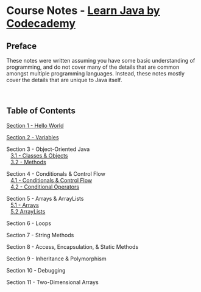 # Course Notes - [Learn Java by Codecademy](https://www.codecademy.com/courses/learn-java/)

## Preface

These notes were written assuming you have some basic understanding of programming, and do not cover many of the details that are common amongst multiple programming languages. Instead, these notes mostly cover the details that are unique to Java itself.

<br>

## Table of Contents

[Section 1 - Hello World](https://github.com/mrjohnming/codecademy_learn-java/blob/main/01_hello-world.md)

[Section 2 - Variables](https://github.com/mrjohnming/codecademy_learn-java/blob/main/02_variables.md)

Section 3 - Object-Oriented Java
<br> &ensp; [3.1 - Classes & Objects](https://github.com/mrjohnming/codecademy_learn-java/blob/main/03.1_classes.md)
<br> &ensp; [3.2 - Methods](https://github.com/mrjohnming/codecademy_learn-java/blob/main/03.2_methods.md)

Section 4 - Conditionals & Control Flow
<br> &ensp; [4.1 - Conditionals & Control Flow](https://github.com/mrjohnming/codecademy_learn-java/blob/main/04.1_conditionals-1.md)
<br> &ensp; [4.2 - Conditional Operators](https://github.com/mrjohnming/codecademy_learn-java/blob/main/04.2_conditionals-2.md)

Section 5 - Arrays & ArrayLists
<br> &ensp; [5.1 - Arrays](https://github.com/mrjohnming/codecademy_learn-java/blob/main/05.1_arrays.md)
<br> &ensp; [5.2 ArrayLists](https://github.com/mrjohnming/codecademy_learn-java/blob/main/05.2_arrayLists.md)

Section 6 - Loops

Section 7 - String Methods

Section 8 - Access, Encapsulation, & Static Methods

Section 9 - Inheritance & Polymorphism

Section 10 - Debugging

Section 11 - Two-Dimensional Arrays
